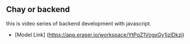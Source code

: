 
## Chay or backend

this is video series of backend development with javascript.
- [Model Link] (https://app.eraser.io/workspace/YtPqZ1VogxGy1jzIDkzj)
